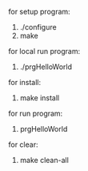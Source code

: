 for setup program:
1) ./configure
2) make

for local run program:
1) ./prgHelloWorld

for install:
1) make install

for run program:
1) prgHelloWorld

for clear:
1) make clean-all
